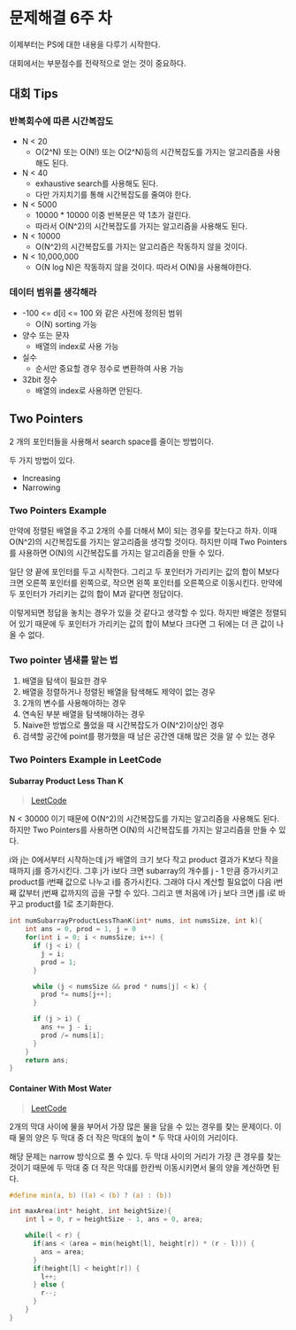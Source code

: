 # 문제해결 6주 차

이제부터는 PS에 대한 내용을 다루기 시작한다.

대회에서는 부분점수를 전략적으로 얻는 것이 중요하다.

## 대회 Tips

### 반복회수에 따른 시간복잡도

- N < 20
  - O(2^N) 또는 O(N!) 또는 O(2^N)등의 시간복잡도를 가지는 알고리즘을 사용해도 된다.
- N < 40
  - exhaustive search를 사용해도 된다.
  - 다만 가지치기를 통해 시간복잡도를 줄여야 한다.
- N < 5000
  - 10000 * 10000 이중 반복문은 약 1초가 걸린다.
  - 따라서 O(N^2)의 시간복잡도를 가지는 알고리즘을 사용해도 된다. 
- N < 10000
  - O(N^2)의 시간복잡도를 가지는 알고리즘은 작동하지 않을 것이다.
- N < 10,000,000
  - O(N log N)은 작동하지 않을 것이다. 따라서 O(N)을 사용해야한다.

### 데이터 범위를 생각해라

- -100 <= d[i] <= 100 와 같은 사전에 정의된 범위
  - O(N) sorting 가능
- 양수 또는 문자
  - 배열의 index로 사용 가능
- 실수
  - 순서만 중요할 경우 정수로 변환하여 사용 가능
- 32bit 정수
  - 배열의 index로 사용하면 안된다.

## Two Pointers

2 개의 포인터들을 사용해서 search space를 줄이는 방법이다.

두 가지 방법이 있다.

- Increasing
- Narrowing

### Two Pointers Example

만약에 정렬된 배열을 주고 2개의 수를 더해서 M이 되는 경우를 찾는다고 하자. 이때 O(N^2)의 시간복잡도를 가지는 알고리즘을 생각할 것이다. 하지만 이때 Two Pointers를 사용하면 O(N)의 시간복잡도를 가지는 알고리즘을 만들 수 있다.

일단 양 끝에 포인터를 두고 시작한다. 그리고 두 포인터가 가리키는 값의 합이 M보다 크면 오른쪽 포인터를 왼쪽으로, 작으면 왼쪽 포인터를 오른쪽으로 이동시킨다. 만약에 두 포인터가 가리키는 값의 합이 M과 같다면 정답이다.

이렇게되면 정답을 놓치는 경우가 있을 것 같다고 생각할 수 있다. 하지만 배열은 정렬되어 있기 때문에 두 포인터가 가리키는 값의 합이 M보다 크다면 그 뒤에는 더 큰 값이 나올 수 없다.

### Two pointer 냄새를 맡는 법

1. 배열을 탐색이 필요한 경우
2. 배열을 정렬하거나 정렬된 배열을 탐색해도 제약이 없는 경우
3. 2개의 변수를 사용해야하는 경우
4. 연속된 부분 배열을 탐색해야하는 경우
5. Naive한 방법으로 풀었을 때 시간복잡도가 O(N^2)이상인 경우
6. 검색할 공간에 point를 평가했을 때 남은 공간엔 대해 많은 것을 알 수 있는 경우

### Two Pointers Example in LeetCode

#### Subarray Product Less Than K

> [LeetCode](https://leetcode.com/problems/subarray-product-less-than-k/)

N < 30000 이기 때문에 O(N^2)의 시간복잡도를 가지는 알고리즘을 사용해도 된다. 하지만 Two Pointers를 사용하면 O(N)의 시간복잡도를 가지는 알고리즘을 만들 수 있다.

i와 j는 0에서부터 시작하는데 j가 배열의 크기 보다 작고 product 결과가 K보다 작을 때까지 j를 증가시킨다. 그후 j가 i보다 크면 subarray의 개수를 j - 1 만큼 증가시키고 product를 i번째 값으로 나누고 i를 증가시킨다. 그래야 다시 계산할 필요없이 다음 i번째 값부터 j번째 값까지의 곱을 구할 수 있다. 그리고 맨 처음에 i가 j 보다 크면 j를 i로 바꾸고 product를 1로 초기화한다.

```c
int numSubarrayProductLessThanK(int* nums, int numsSize, int k){
    int ans = 0, prod = 1, j = 0
    for(int i = 0; i < numsSize; i++) {
      if (j < i) {
        j = i;
        prod = 1;
      }

      while (j < numsSize && prod * nums[j] < k) {
        prod *= nums[j++];
      }

      if (j > i) {
        ans += j - i;
        prod /= nums[i];
      }
    }
    return ans;
}
```

#### Container With Most Water

> [LeetCode](https://leetcode.com/problems/container-with-most-water/)

2개의 막대 사이에 물을 부어서 가장 많은 물을 담을 수 있는 경우를 찾는 문제이다. 이때 물의 양은 두 막대 중 더 작은 막대의 높이 * 두 막대 사이의 거리이다.

해당 문제는 narrow 방식으로 풀 수 있다. 두 막대 사이의 거리가 가장 큰 경우를 찾는 것이기 때문에 두 막대 중 더 작은 막대를 한칸씩 이동시키면서 물의 양을 계산하면 된다.

```c
#define min(a, b) ((a) < (b) ? (a) : (b))

int maxArea(int* height, int heightSize){
    int l = 0, r = heightSize - 1, ans = 0, area;

    while(l < r) {
      if(ans < (area = min(height[l], height[r]) * (r - l))) {
        ans = area;
      }
      if(height[l] < height[r]) {
        l++;
      } else {
        r--;
      }
    }
}
```